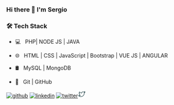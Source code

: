 ### Hi there 👋 I'm Sergio



<h3>🛠 Tech Stack</h3>



- 💻 &nbsp; PHP| NODE JS | JAVA 

- 🌐 &nbsp; HTML | CSS | JavaScript | Bootstrap | VUE JS | ANGULAR

- 🛢 &nbsp; MySQL | MongoDB

- 🔧 &nbsp; Git | GitHub



[<img src='https://cdn.jsdelivr.net/npm/simple-icons@3.0.1/icons/github.svg' alt='github' height='20' >](https://github.com/Cabedux)  [<img src='https://cdn.jsdelivr.net/npm/simple-icons@3.0.1/icons/linkedin.svg' alt='linkedin' height='20'>](https://www.linkedin.com/in/scabedobel/)  [<img src='https://cdn.jsdelivr.net/npm/simple-icons@3.0.1/icons/twitter.svg' alt='twitter' height='20'>](https://twitter.com/CabedoCs)[<img src='twitter1.svg' alt='twitter' height='20'>](https://twitter.com/CabedoCs)





<!--
**cabedux/cabedux** is a ✨ _special_ ✨ repository because its `README.md` (this file) appears on your GitHub profile.

Here are some ideas to get you started:

- 🔭 I’m currently working on ...
- 🌱 I’m currently learning ...
- 👯 I’m looking to collaborate on ...
- 🤔 I’m looking for help with ...
- 💬 Ask me about ...
- 📫 How to reach me: ...
- 😄 Pronouns: ...
- ⚡ Fun fact: ...
-->
